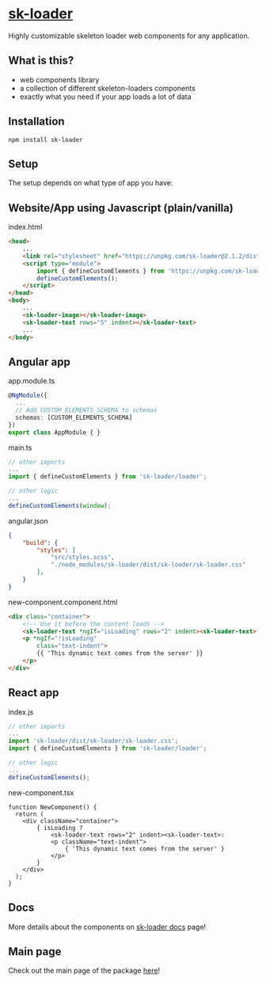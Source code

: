 # [sk-loader](https://vladpascu.com/sk-loader/)
Highly customizable skeleton loader web components for any application.

## What is this?
- web components library
- a collection of different skeleton-loaders components
- exactly what you need if your app loads a lot of data 


## Installation
```shell
npm install sk-loader
```

## Setup
The setup depends on what type of app you have:

## Website/App using Javascript (plain/vanilla)
index.html
```html 
<head>
    ...
    <link rel="stylesheet" href="https://unpkg.com/sk-loader@2.1.2/dist/sk-loader/sk-loader.css">
    <script type="module">
        import { defineCustomElements } from 'https://unpkg.com/sk-loader@2.1.2/loader/index.es2017.js';
        defineCustomElements();
    </script>
</head>
<body>
    ...
    <sk-loader-image></sk-loader-image>
    <sk-loader-text rows="5" indent></sk-loader-text>
    ...
</body>
```
## Angular app

app.module.ts
```typescript
@NgModule({
  ...
  // Add CUSTOM_ELEMENTS_SCHEMA to schemas
  schemas: [CUSTOM_ELEMENTS_SCHEMA]
})
export class AppModule { }
```

main.ts
```typescript
// other imports
...
import { defineCustomElements } from 'sk-loader/loader';

// other logic
...
defineCustomElements(window);
```
angular.json
```json
{
    "build": {
        "styles": [
            "src/styles.scss",
            "./node_modules/sk-loader/dist/sk-loader/sk-loader.css"
        ],
    }
}
```

new-component.component.html
```html
<div class="container">
    <!-- Use it before the content loads -->
    <sk-loader-text *ngIf="isLoading" rows="2" indent><sk-loader-text>
    <p *ngIf="!isLoading"
        class="text-indent">
        {{ 'This dynamic text comes from the server' }}
    </p>
</div>
```

## React app

index.js
```javascript
// other imports
...
import 'sk-loader/dist/sk-loader/sk-loader.css';
import { defineCustomElements } from 'sk-loader/loader';

// other logic
...
defineCustomElements();
```
new-component.tsx
```tsx
function NewComponent() {
  return (
    <div className="container">
        { isLoading ? 
            <sk-loader-text rows="2" indent><sk-loader-text>:
            <p className="text-indent">
                { 'This dynamic text comes from the server' }
            </p>
        }        
    </div>
  );
}
```
## Docs

More details about the components on [sk-loader docs](https://vladpascu.com/sk-loader/docs) page!

## Main page

Check out the main page of the package [here](https://vladpascu.com/sk-loader/)!
